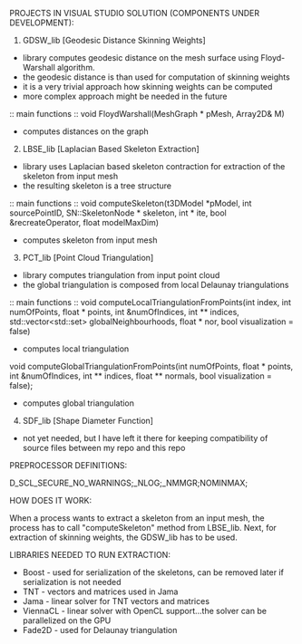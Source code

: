PROJECTS IN VISUAL STUDIO SOLUTION (COMPONENTS UNDER DEVELOPMENT):

1) GDSW_lib [Geodesic Distance Skinning Weights]
- library computes geodesic distance on the mesh surface using Floyd-Warshall algorithm. 
- the geodesic distance is than used for computation of skinning weights
- it is a very trivial approach how skinning weights can be computed
- more complex approach might be needed in the future

:: main functions ::
void FloydWarshall(MeshGraph * pMesh, Array2D<float>& M)
- computes distances on the graph

2) LBSE_lib [Laplacian Based Skeleton Extraction]
- library uses Laplacian based skeleton contraction for extraction of the skeleton from input mesh
- the resulting skeleton is a tree structure

:: main functions ::
void computeSkeleton(t3DModel *pModel, int sourcePointID, SN::SkeletonNode * skeleton, int * ite, bool &recreateOperator, float modelMaxDim)
- computes skeleton from input mesh

3) PCT_lib [Point Cloud Triangulation]
- library computes triangulation from input point cloud
- the global triangulation is composed from local Delaunay triangulations

:: main functions ::
void computeLocalTriangulationFromPoints(int index, int numOfPoints, float * points, int &numOfIndices, int ** indices, std::vector<std::set<int>> globalNeighbourhoods, float * nor, bool visualization = false)
- computes local triangulation

void computeGlobalTriangulationFromPoints(int numOfPoints, float * points, int &numOfIndices, int ** indices, float ** normals, bool visualization = false);
- computes global triangulation

4) SDF_lib [Shape Diameter Function]
- not yet needed, but I have left it there for keeping compatibility of source files between my repo and this repo

PREPROCESSOR DEFINITIONS:

D_SCL_SECURE_NO_WARNINGS;_NLOG;_NMMGR;NOMINMAX;

HOW DOES IT WORK:

When a process wants to extract a skeleton from an input mesh, the process has to call "computeSkeleton" method from 
LBSE_lib. Next, for extraction of skinning weights, the GDSW_lib has to be used.

LIBRARIES NEEDED TO RUN EXTRACTION:

- Boost - used for serialization of the skeletons, can be removed later if serialization is not needed
- TNT - vectors and matrices used in Jama
- Jama - linear solver for TNT vectors and matrices
- ViennaCL - linear solver with OpenCL support...the solver can be parallelized on the GPU
- Fade2D - used for Delaunay triangulation
